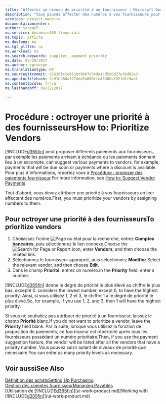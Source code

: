 ```yaml
---
title: "Affecter un niveau de priorité à un fournisseur | Microsoft Docs"
description: "Vous pouvez affecter des numéros à vos fournisseurs pour les classer par ordre de priorité et faciliter des propositions de paiement dans Financials."
services: project-madeira
documentationcenter: 
author: SorenGP
ms.service: dynamics365-financials
ms.topic: article
ms.devlang: na
ms.tgt_pltfrm: na
ms.workload: na
ms.search.keywords: supplier, payment priority
ms.date: 03/29/2017
ms.author: sgroespe
ms.translationtype: HT
ms.sourcegitcommit: 81636fc2e661bd9b07c54da1cd5d0d27e30d01a2
ms.openlocfilehash: 2c91b28daf27ddd2b698ffe4338bbf92fd1f9adf
ms.contentlocale: fr-ca
ms.lasthandoff: 09/22/2017

---
```

# <a name="how-to-prioritize-vendors"></a><span data-ttu-id="15b1c-103">Procédure : octroyer une priorité à des fournisseurs</span><span class="sxs-lookup"><span data-stu-id="15b1c-103">How to: Prioritize Vendors</span></span>
[!INCLUDE[d365fin](includes/d365fin_md.md)]<span data-ttu-id="15b1c-104"> peut proposer différents paiements aux fournisseurs, par exemple les paiements arrivant à échéance ou les paiements donnant lieu à un escompte.</span><span class="sxs-lookup"><span data-stu-id="15b1c-104"> can suggest various payments to vendors, for example, payments that will be due soon or payments where a discount is available.</span></span> <span data-ttu-id="15b1c-105">Pour plus d'informations, reportez vous à [Procédure : proposer des paiements fournisseur](payables-how-suggest-vendor-payments.md).</span><span class="sxs-lookup"><span data-stu-id="15b1c-105">For more information, see [How to: Suggest Vendor Payments](payables-how-suggest-vendor-payments.md).</span></span>

<span data-ttu-id="15b1c-106">Tout d'abord, vous devez attribuer une priorité à vos fournisseurs en leur affectant des numéros.</span><span class="sxs-lookup"><span data-stu-id="15b1c-106">First, you must prioritize your vendors by assigning numbers to them.</span></span>

## <a name="to-prioritize-vendors"></a><span data-ttu-id="15b1c-107">Pour octroyer une priorité à des fournisseurs</span><span class="sxs-lookup"><span data-stu-id="15b1c-107">To prioritize vendors</span></span>
1. <span data-ttu-id="15b1c-108">Choisissez l'icône ![Page ou état pour la recherche](media/ui-search/search_small.png "icône Page ou état pour la recherche"), entrez **Comptes bancaires**, puis sélectionnez le lien connexe.</span><span class="sxs-lookup"><span data-stu-id="15b1c-108">Choose the ![Search for Page or Report](media/ui-search/search_small.png "Search for Page or Report icon") icon, enter **Vendors**, and then choose the related link.</span></span>
2. <span data-ttu-id="15b1c-109">Sélectionnez le fournisseur approprié, puis sélectionnez **Modifier**.</span><span class="sxs-lookup"><span data-stu-id="15b1c-109">Select the relevant vendor, and then choose **Edit**.</span></span>
3. <span data-ttu-id="15b1c-110">Dans le champ **Priorité**, entrez un numéro.</span><span class="sxs-lookup"><span data-stu-id="15b1c-110">In the **Priority** field, enter a number.</span></span>

[!INCLUDE[d365fin](includes/d365fin_md.md)]<span data-ttu-id="15b1c-111"> donne le degré de priorité le plus élevé au chiffre le plus bas, excepté 0.</span><span class="sxs-lookup"><span data-stu-id="15b1c-111"> considers the lowest number, except 0, to have the highest priority.</span></span> <span data-ttu-id="15b1c-112">Ainsi, si vous utilisez 1, 2 et 3, le chiffre 1 a le degré de priorité le plus élevé.</span><span class="sxs-lookup"><span data-stu-id="15b1c-112">So, for example, if you use 1, 2, and 3, then 1 will have the highest priority.</span></span>

<span data-ttu-id="15b1c-113">Si vous ne souhaitez pas attribuer de priorité à un fournisseur, laissez le champ **Priorité** blanc.</span><span class="sxs-lookup"><span data-stu-id="15b1c-113">If you do not want to prioritize a vendor, leave the **Priority** field blank.</span></span> <span data-ttu-id="15b1c-114">Par la suite, lorsque vous utilisez la fonction de proposition de paiements, ce fournisseur est répertorié après tous les fournisseurs possédant un numéro prioritaire.</span><span class="sxs-lookup"><span data-stu-id="15b1c-114">Then, if you use the payment suggestion feature, the vendor will be listed after all the vendors that have a priority number.</span></span> <span data-ttu-id="15b1c-115">Vous pouvez saisir autant de niveaux de priorité que nécessaire.</span><span class="sxs-lookup"><span data-stu-id="15b1c-115">You can enter as many priority levels as necessary.</span></span>

## <a name="see-also"></a><span data-ttu-id="15b1c-116">Voir aussi</span><span class="sxs-lookup"><span data-stu-id="15b1c-116">See Also</span></span>
[<span data-ttu-id="15b1c-117">Définition des achats</span><span class="sxs-lookup"><span data-stu-id="15b1c-117">Setting Up Purchasing</span></span>](purchasing-setup-purchasing.md)  
[<span data-ttu-id="15b1c-118">Gestion des comptes fournisseur</span><span class="sxs-lookup"><span data-stu-id="15b1c-118">Managing Payables</span></span>](payables-manage-payables.md)  
<span data-ttu-id="15b1c-119">[Utilisation de [!INCLUDE[d365fin](includes/d365fin_md.md)]](ui-work-product.md)</span><span class="sxs-lookup"><span data-stu-id="15b1c-119">[Working with [!INCLUDE[d365fin](includes/d365fin_md.md)]](ui-work-product.md)</span></span>

